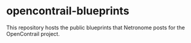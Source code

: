 # opencontrail-blueprints

This repository hosts the public blueprints that Netronome posts for
the OpenContrail project.
